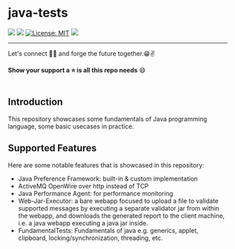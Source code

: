 # java-tests
![](https://img.shields.io/badge/Release-V1.0.0-blue.svg) ![](https://img.shields.io/badge/Build-Stable-green.svg) [![License: MIT](https://img.shields.io/badge/License-MIT-yellow.svg)](https://opensource.org/licenses/MIT) ![](https://img.shields.io/badge/By-Abhishek%20Sarkar-red.svg?style=social&logo=appveyor)

------------
Let's connect 👨‍💻 and forge the future together.😁✌

**Show your support a :star: is all this repo needs** :smile:
<br><br>

## Introduction
This repository showcases some fundamentals of Java programming language, some basic usecases in practice.

## Supported Features
Here are some notable features that is showcased in this repository:
 - Java Preference Framework: built-in & custom implementation
 - ActiveMQ OpenWire over http instead of TCP
 - Java Performance Agent: for performance monitoring
 - Web-Jar-Executor: a bare webapp focused to upload a file to validate supported messages by executing a separate validator jar from within the webapp, and downloads the generated report to the client machine, i.e. a java webapp executing a java jar inside.
 - FundamentalTests: Fundamentals of java e.g. generics, applet, clipboard, locking/synchronization, threading, etc.
